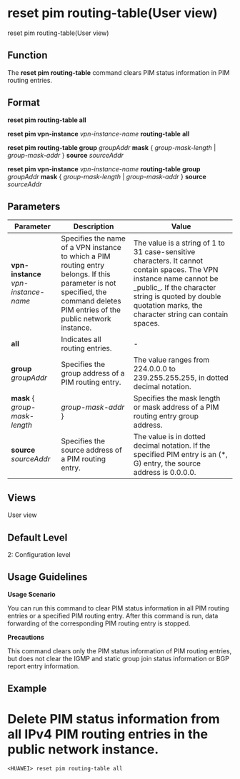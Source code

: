 reset pim routing-table(User view)
==================================

reset pim routing-table(User view)

Function
--------



The **reset pim routing-table** command clears PIM status information in PIM routing entries.




Format
------

**reset pim routing-table all**

**reset pim vpn-instance** *vpn-instance-name* **routing-table** **all**

**reset pim routing-table group** *groupAddr* **mask** { *group-mask-length* | *group-mask-addr* } **source** *sourceAddr*

**reset pim vpn-instance** *vpn-instance-name* **routing-table** **group** *groupAddr* **mask** { *group-mask-length* | *group-mask-addr* } **source** *sourceAddr*


Parameters
----------

| Parameter | Description | Value |
| --- | --- | --- |
| **vpn-instance** *vpn-instance-name* | Specifies the name of a VPN instance to which a PIM routing entry belongs. If this parameter is not specified, the command deletes PIM entries of the public network instance. | The value is a string of 1 to 31 case-sensitive characters. It cannot contain spaces. The VPN instance name cannot be \_public\_. If the character string is quoted by double quotation marks, the character string can contain spaces. |
| **all** | Indicates all routing entries. | - |
| **group** *groupAddr* | Specifies the group address of a PIM routing entry. | The value ranges from 224.0.0.0 to 239.255.255.255, in dotted decimal notation. |
| **mask** { *group-mask-length* | *group-mask-addr* } | Specifies the mask length or mask address of a PIM routing entry group address. | Mask length: The value is an integer that ranges from 4 to 32.  Mask address: The value ranges from 240.0.0.0 to 255.255.255.255, in dotted decimal notation. |
| **source** *sourceAddr* | Specifies the source address of a PIM routing entry. | The value is in dotted decimal notation. If the specified PIM entry is an (\*, G) entry, the source address is 0.0.0.0. |



Views
-----

User view


Default Level
-------------

2: Configuration level


Usage Guidelines
----------------

**Usage Scenario**

You can run this command to clear PIM status information in all PIM routing entries or a specified PIM routing entry. After this command is run, data forwarding of the corresponding PIM routing entry is stopped.

**Precautions**

This command clears only the PIM status information of PIM routing entries, but does not clear the IGMP and static group join status information or BGP report entry information.


Example
-------

# Delete PIM status information from all IPv4 PIM routing entries in the public network instance.
```
<HUAWEI> reset pim routing-table all

```